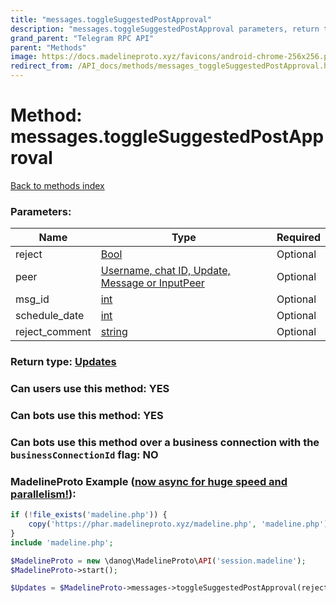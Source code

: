 ```yaml
---
title: "messages.toggleSuggestedPostApproval"
description: "messages.toggleSuggestedPostApproval parameters, return type and example"
grand_parent: "Telegram RPC API"
parent: "Methods"
image: https://docs.madelineproto.xyz/favicons/android-chrome-256x256.png
redirect_from: /API_docs/methods/messages_toggleSuggestedPostApproval.html
---
```

# Method: messages.toggleSuggestedPostApproval
[Back to methods index](index.html)



### Parameters:

| Name     |    Type       | Required |
|----------|---------------|----------|
|reject|[Bool](/API_docs/types/Bool.html) | Optional|
|peer|[Username, chat ID, Update, Message or InputPeer](/API_docs/types/InputPeer.html) | Optional|
|msg\_id|[int](/API_docs/types/int.html) | Optional|
|schedule\_date|[int](/API_docs/types/int.html) | Optional|
|reject\_comment|[string](/API_docs/types/string.html) | Optional|


### Return type: [Updates](/API_docs/types/Updates.html)

### Can users use this method: **YES**


### Can bots use this method: **YES**


### Can bots use this method over a business connection with the `businessConnectionId` flag: **NO**


### MadelineProto Example ([now async for huge speed and parallelism!](https://docs.madelineproto.xyz/docs/ASYNC.html)):


```php
if (!file_exists('madeline.php')) {
    copy('https://phar.madelineproto.xyz/madeline.php', 'madeline.php');
}
include 'madeline.php';

$MadelineProto = new \danog\MadelineProto\API('session.madeline');
$MadelineProto->start();

$Updates = $MadelineProto->messages->toggleSuggestedPostApproval(reject: $Bool, peer: $InputPeer, msg_id: $int, schedule_date: $int, reject_comment: 'string', );
```

